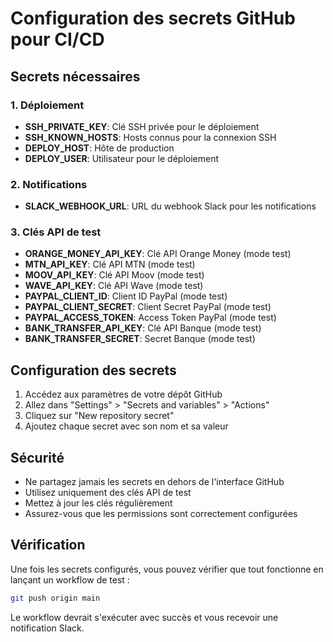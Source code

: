 # Configuration des secrets GitHub pour CI/CD

## Secrets nécessaires

### 1. Déploiement
- **SSH_PRIVATE_KEY**: Clé SSH privée pour le déploiement
- **SSH_KNOWN_HOSTS**: Hosts connus pour la connexion SSH
- **DEPLOY_HOST**: Hôte de production
- **DEPLOY_USER**: Utilisateur pour le déploiement

### 2. Notifications
- **SLACK_WEBHOOK_URL**: URL du webhook Slack pour les notifications

### 3. Clés API de test
- **ORANGE_MONEY_API_KEY**: Clé API Orange Money (mode test)
- **MTN_API_KEY**: Clé API MTN (mode test)
- **MOOV_API_KEY**: Clé API Moov (mode test)
- **WAVE_API_KEY**: Clé API Wave (mode test)
- **PAYPAL_CLIENT_ID**: Client ID PayPal (mode test)
- **PAYPAL_CLIENT_SECRET**: Client Secret PayPal (mode test)
- **PAYPAL_ACCESS_TOKEN**: Access Token PayPal (mode test)
- **BANK_TRANSFER_API_KEY**: Clé API Banque (mode test)
- **BANK_TRANSFER_SECRET**: Secret Banque (mode test)

## Configuration des secrets

1. Accédez aux paramètres de votre dépôt GitHub
2. Allez dans "Settings" > "Secrets and variables" > "Actions"
3. Cliquez sur "New repository secret"
4. Ajoutez chaque secret avec son nom et sa valeur

## Sécurité

- Ne partagez jamais les secrets en dehors de l'interface GitHub
- Utilisez uniquement des clés API de test
- Mettez à jour les clés régulièrement
- Assurez-vous que les permissions sont correctement configurées

## Vérification

Une fois les secrets configurés, vous pouvez vérifier que tout fonctionne en lançant un workflow de test :

```bash
git push origin main
```

Le workflow devrait s'exécuter avec succès et vous recevoir une notification Slack.
